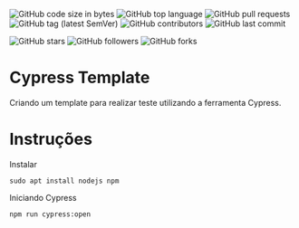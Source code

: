 ![GitHub code size in bytes](https://img.shields.io/github/languages/code-size/rauanisanfelice/cypress-template.svg)
![GitHub top language](https://img.shields.io/github/languages/top/rauanisanfelice/cypress-template.svg)
![GitHub pull requests](https://img.shields.io/github/issues-pr/rauanisanfelice/cypress-template.svg)
![GitHub tag (latest SemVer)](https://img.shields.io/github/tag/rauanisanfelice/cypress-template.svg)
![GitHub contributors](https://img.shields.io/github/contributors/rauanisanfelice/cypress-template.svg)
![GitHub last commit](https://img.shields.io/github/last-commit/rauanisanfelice/cypress-template.svg)

![GitHub stars](https://img.shields.io/github/stars/rauanisanfelice/cypress-template.svg?style=social)
![GitHub followers](https://img.shields.io/github/followers/rauanisanfelice.svg?style=social)
![GitHub forks](https://img.shields.io/github/forks/rauanisanfelice/cypress-template.svg?style=social)


# Cypress Template

Criando um template para realizar teste utilizando a ferramenta Cypress.

# Instruções

Instalar
```
sudo apt install nodejs npm
```

Iniciando Cypress
```
npm run cypress:open 
```

